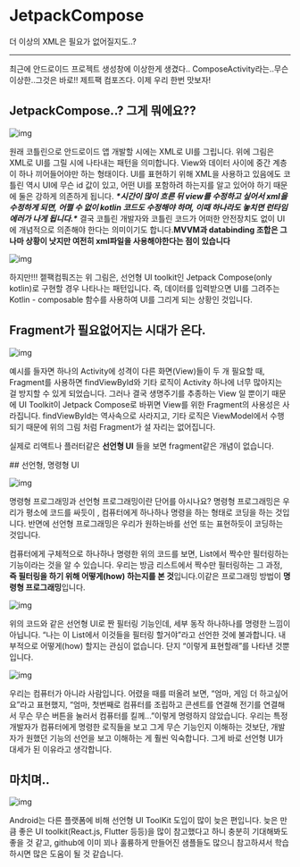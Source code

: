 # JetpackCompose



더 이상의 XML은 필요가 없어질지도..?



-----------------

최근에 안드로이드 프로젝트 생성창에 이상한게 생겼다.. ComposeActivity라는..무슨 이상한..그것은 바로!! 제트팩 컴포즈다. 이제 우리 한번 맛보자!



## JetpackCompose..? 그게 뭐에요??



![img](https://lh3.googleusercontent.com/Y1w82YIZ8fFbKStzWpgTgwkz9v0OU9vWWyoXXCjMRzPJWCXW8TxLCAlemoYD4KNhOfh4fcurgP0AwDSampD1a6jAqOuARrl48Dd7_iE9aLfcM0yuRfvCzzhp-4C28hZlfAKdko77xDyh)



원래 코틀린으로 안드로이드 앱 개발할 시에는 XML로 UI를 그립니다. 위에 그림은 XML로 UI를 그릴 시에 나타내는 패턴을 의미합니다. View와 데이터 사이에 중간 계층이 하나 끼어들어야만 하는 형태이다. UI를 표현하기 위해 XML을 사용하고 있음에도 코틀린 역시 UI에 무슨 id 값이 있고, 어떤 UI를 포함하려 하는지를 알고 있어야 하기 때문에 둘은 강하게 의존하게 됩니다. ***\*시간이 많이 흐른 뒤 view를 수정하고 싶어서 xml을 수정하게 되면, 어쩔 수 없이 kotlin 코드도 수정해야 하며, 이때 하나라도 놓치면 런타임 에러가 나게 됩니다.\**** 결국 코틀린 개발자와 코틀린 코드가 어떠한 안전장치도 없이 UI에 개념적으로 의존해야 한다는 의미이기도 합니다.**MVVM과 databinding 조합은 그나마 상황이 낫지만 여전히 xml파일을 사용해야한다는 점이 있습니다**



![img](https://lh5.googleusercontent.com/KFGsn2peLSkStctye-VPH6xnJ3gkZpIFdmv8GjJV16c3_Z1OopdhyDNng2X3Hi5F4g0Td3etBPqKgO1DiZZcwifIGifgugp24KyEYWBHIK9EW2E8cJ-r-kPQ9kTxe8DK3qC-myy7wVYw)



하지만!!! 젵팩컴풔즈는 위 그림은, 선언형 UI toolkit인 Jetpack Compose(only kotlin)로 구현할 경우 나타나는 패턴입니다. 즉, 데이터를 입력받으면 UI를 그려주는 Kotlin - composable 함수를 사용하여 UI를 그리게 되는 상황인 것입니다.



## Fragment가 필요없어지는 시대가 온다.



![img](https://lh5.googleusercontent.com/C9Z5jtVKQYIWuk8wPuXuiwk9AFBwwRI60kuhueluW9nBSMmy-yn_sYQzl_xzdt8_xxKDc3ql3N8QfyFEaMIVkteVxkiMnvDZbY55EGaBmjTlx0AZfNduWvc33dj2ivZQ06iEdm4J5epd)



예시를 들자면 하나의 Activity에 성격이 다른 화면(View)들이 두 개 필요할 때, Fragment를 사용하면 findViewById와 기타 로직이 Activity 하나에 너무 많아지는 걸 방지할 수 있게 되었습니다. 그러나 결국 생명주기를 추종하는 View 일 뿐이기 때문에 UI Toolkit이 Jetpack Compose로 바뀌면 View를 위한 Fragment의 사용성은 사라집니다. findViewById는 역사속으로 사라지고, 기타 로직은 ViewModel에서 수행되기 때문에 위의 그림 처럼 Fragment가 설 자리는 없어집니다.



실제로 리액트나 플러터같은 **선언형 UI** 들을 보면 fragment같은 개념이 없습니다.





\## 선언형, 명령형 UI





![img](https://lh3.googleusercontent.com/t8HX9pXapCM0nD5bsTQaTsw_KzvSdTbZzzC-LJciIi7cYn5pB2cwqc2keGbtcH2J5-f1KdBpgVQT3Celp-eeePjW_MwrNqNTjOuhcWqUcQGJYCmIzkGhyVTwLNuvIYLaDav5RV3ZiW6Z)



명령형 프로그래밍과 선언형 프로그래밍이란 단어를 아시나요? 명령형 프로그래밍은 우리가 평소에 코드를 싸듯이 , 컴퓨터에게 하나하나 명령을 하는 형태로 코딩을 하는 것입니다. 반면에 선언형 프로그래밍은 우리가 원하는바를 선언 또는 표현하듯이 코딩하는 것입니다.

컴퓨터에게 구체적으로 하나하나 명령한 위의 코드를 보면, List에서 짝수만 필터링하는 기능이라는 것을 알 수 있습니다. 우리는 방금 리스트에서 짝수만 필터링하는 그 과정, **즉 필터링을 하기 위해 어떻게(how) 하는지를 본 것**입니다.이같은 프로그래밍 방법이 **명령형 프로그래밍**입니다.



![img](https://lh4.googleusercontent.com/IRjOgxcB86jsrS_dLbg0ktZn9AVk1amTqFh83OdHV6Cuu6J30Qk93IPvtu1vr4vtmER9u8SvFyr2zwbIoDnq1OyT4cZvAWfaFyZKndmb-AfB1QIfBjJ0Y4t4PofBCWw05mbxfc7t8pUe)



위의 코드와 같은 선언형 UI로 짠 필터링 기능인데, 세부 동작 하나하나를 명령한 느낌이 아닙니다. “나는 이 List에서 이것들을 필터링 할거야”라고 선언한 것에 불과합니다. 내부적으로 어떻게(how) 할지는 관심이 없습니다. 단지 “이렇게 표현할래”를 나타낸 것뿐입니다.



![img](https://lh6.googleusercontent.com/foihYozwG7bpHBo9LwZbeMjrFWUyac_9JDgszW7fY-KHoVkJb26Y_4_boZbiEoIyAX_Ze7cOnTmAb5v7T5-00nZIy2RjAbBuZaKIAj4fa5zvYQnKAjqpDqhsp7slJsPOL_fXlfnayRg6)



우리는 컴퓨터가 아니라 사람입니다. 어렸을 때를 떠올려 보면, “엄마, 게임 더 하고싶어요”라고 표현했지, “엄마, 첫번째로 컴퓨터를 조립하고 콘센트를 연결해 전기를 연결해서 무슨 무슨 버튼을 눌러서 컴퓨터를 킬께...”이렇게 명령하지 않았습니다. 우리는 특정 개발자가 컴퓨터에게 명령한 로직들을 보고 그게 무슨 기능인지 이해하는 것보단, 개발자가 원했던 기능의 선언을 보고 이해하는 게 훨씬 익숙합니다. 그게 바로 선언형 UI가 대세가 된 이유라고 생각합니다.



## 마치며..



![img](https://lh6.googleusercontent.com/SZDohfkidZenRJUUA69E92Kn48Q3nUo4VOzxaBLQZUmmFkf8wxStsfB1ZtiuGB9U6lxxKfvRArKZa4yUkNsan64sHAFDxTBFDFIHj-lwTp45BCER8wD73osZOw0Arnxkw3_uLs0VUHPB)



Android는 다른 플랫폼에 비해 선언형 UI ToolKit 도입이 많이 늦은 편입니다. 늦은 만큼 좋은 UI toolkit(React.js, Flutter 등등)을 많이 참고했다고 하니 충분히 기대해봐도 좋을 것 같고, github에 이미 꾀나 훌륭하게 만들어진 샘플들도 많으니 참고하셔서 학습하시면 많은 도움이 될 것 같습니다.